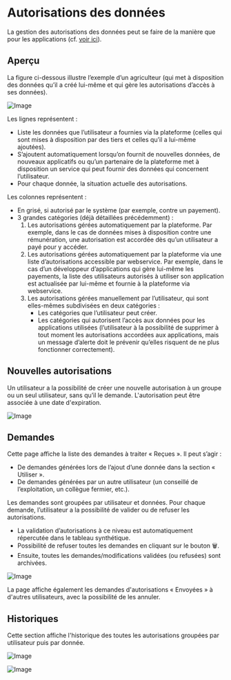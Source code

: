 # Autorisations des données

La gestion des autorisations des données peut se faire de la manière que pour les applications (cf. [voir ici](/guide/permissions/app)).

## Aperçu

La figure ci-dessous illustre l’exemple d’un agriculteur (qui met à disposition des données qu’il a créé lui-même et qui gère les autorisations d’accès à ses données).

![Image](/images/guide/permissions/data/permissions-data-overview.png)

Les lignes représentent :
* Liste les données que l’utilisateur a fournies via la plateforme (celles qui sont mises à disposition par des tiers et celles qu’il a lui-même ajoutées).
* S’ajoutent automatiquement lorsqu’on fournit de nouvelles données, de nouveaux applicatifs ou qu’un partenaire de la plateforme met à disposition un service qui peut fournir des données qui concernent l’utilisateur.
* Pour chaque donnée, la situation actuelle des autorisations.

Les colonnes représentent :
* En grisé, si autorisé par le système (par exemple, contre un payement).
* 3 grandes catégories (déjà détaillées précédemment) :
  1. Les autorisations gérées automatiquement par la plateforme. Par exemple, dans le cas de données mises à disposition contre une rémunération, une autorisation est accordée dès qu’un utilisateur a payé pour y accéder.
  2. Les autorisations gérées automatiquement par la plateforme via une liste d’autorisations accessible par webservice. Par exemple, dans le cas d’un développeur d’applications qui gère lui-même les payements, la liste des utilisateurs autorisés à utiliser son application est actualisée par lui-même et fournie à la plateforme via webservice.
  3. Les autorisations gérées manuellement par l’utilisateur, qui sont elles-mêmes subdivisées en deux catégories :
      * Les catégories que l’utilisateur peut créer.
      * Les catégories qui autorisent l’accès aux données pour les applications utilisées (l’utilisateur à la possibilité de supprimer à tout moment les autorisations accordées aux applications, mais un message d’alerte doit le prévenir qu’elles risquent de ne plus fonctionner correctement).

## Nouvelles autorisations

Un utilisateur a la possibilité de créer une nouvelle autorisation à un groupe ou un seul utilisateur, sans qu’il le demande. L'autorisation peut être associée à une date d'expiration.

![Image](/images/guide/permissions/data/permissions-data-add.png)

## Demandes

Cette page affiche la liste des demandes à traiter « Reçues ». Il peut s’agir :
* De demandes générées lors de l’ajout d’une donnée dans la section « Utiliser ».
* De demandes générées par un autre utilisateur (un conseillé de l’exploitation, un collègue fermier, etc.).

Les demandes sont groupées par utilisateur et données. Pour chaque demande, l’utilisateur a la possibilité de valider ou de refuser les autorisations.
* La validation d’autorisations à ce niveau est automatiquement répercutée dans le tableau synthétique.
* Possibilité de refuser toutes les demandes en cliquant sur le bouton :wastebasket:.
* Ensuite, toutes les demandes/modifications validées (ou refusées) sont archivées.

![Image](/images/guide/permissions/data/permissions-data-requests.png)

La page affiche également les demandes d'autorisations « Envoyées » à d'autres utilisateurs, avec la possibilité de les annuler.

## Historiques

Cette section affiche l'historique des toutes les autorisations groupées par utilisateur puis par donnée.

![Image](/images/guide/permissions/data/permissions-data-history.png)

![Image](/images/guide/permissions/data/permissions-data-history-detail.png)
